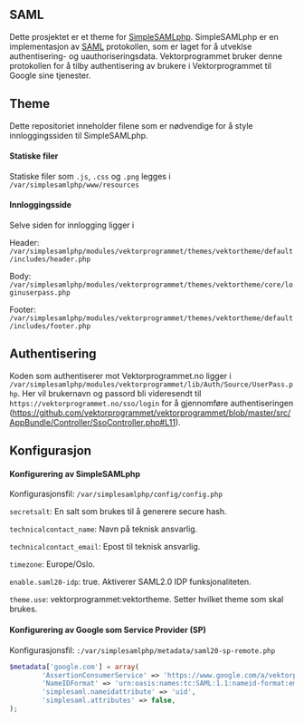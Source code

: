 ## SAML
Dette prosjektet er et theme for [SimpleSAMLphp](https://simplesamlphp.org/). SimpleSAMLphp er en implementasjon av [SAML](https://en.wikipedia.org/wiki/SAML_2.0) protokollen, som er laget for å utveklse authentisering- og uauthoriseringsdata. Vektorprogrammet bruker denne protokollen for å tilby authentisering av brukere i Vektorprogrammet til Google sine tjenester.

## Theme
Dette repositoriet inneholder filene som er nødvendige for å style innloggingssiden til SimpleSAMLphp.
#### Statiske filer
Statiske filer som `.js`, `.css` og `.png` legges i `/var/simplesamlphp/www/resources`
#### Innloggingsside
Selve siden for innlogging ligger i

Header: `/var/simplesamlphp/modules/vektorprogrammet/themes/vektortheme/default/includes/header.php`

Body: `/var/simplesamlphp/modules/vektorprogrammet/themes/vektortheme/core/loginuserpass.php`

Footer: `/var/simplesamlphp/modules/vektorprogrammet/themes/vektortheme/default/includes/footer.php`

## Authentisering
Koden som authentiserer mot Vektorprogrammet.no ligger i `/var/simplesamlphp/modules/vektorprogrammet/lib/Auth/Source/UserPass.php`. Her vil brukernavn og passord bli videresendt til `https://vektorprogrammet.no/sso/login` for å gjennomføre authentiseringen (https://github.com/vektorprogrammet/vektorprogrammet/blob/master/src/AppBundle/Controller/SsoController.php#L11).

## Konfigurasjon
#### Konfigurering av SimpleSAMLphp
Konfigurasjonsfil: `/var/simplesamlphp/config/config.php`

`secretsalt`: En salt som brukes til å generere secure hash.

`technicalcontact_name`: Navn på teknisk ansvarlig.

`technicalcontact_email`: Epost til teknisk ansvarlig.

`timezone`: Europe/Oslo.

`enable.saml20-idp`: true. Aktiverer SAML2.0 IDP funksjonaliteten.

`theme.use`: vektorprogrammet:vektortheme. Setter hvilket theme som skal brukes.

#### Konfigurering av Google som Service Provider (SP)
Konfigurasjonsfil: `:/var/simplesamlphp/metadata/saml20-sp-remote.php`

```php
$metadata['google.com'] = array(
        'AssertionConsumerService' => 'https://www.google.com/a/vektorprogrammet.no/acs',
        'NameIDFormat' => 'urn:oasis:names:tc:SAML:1.1:nameid-format:emailAddress',
        'simplesaml.nameidattribute' => 'uid',
        'simplesaml.attributes' => false,
);

```
